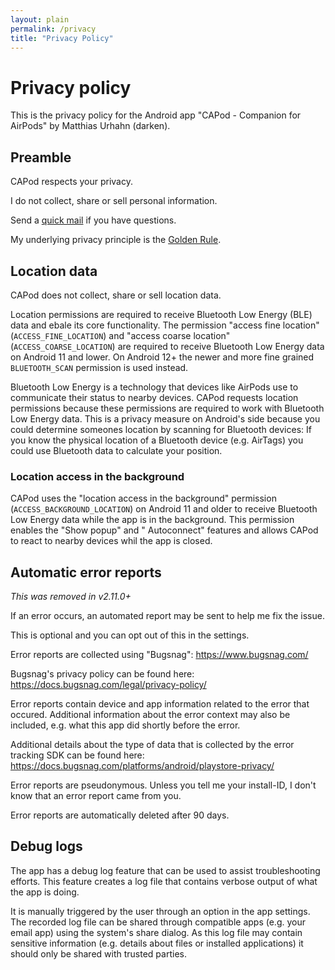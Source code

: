 ```yaml
---
layout: plain
permalink: /privacy
title: "Privacy Policy"
---
```


# Privacy policy
This is the privacy policy for the Android app "CAPod - Companion for AirPods" by Matthias Urhahn (darken).

## Preamble
CAPod respects your privacy.

I do not collect, share or sell personal information.

Send a [quick mail](mailto:support@darken.eu) if you have questions.

My underlying privacy principle is the [Golden Rule](https://en.wikipedia.org/wiki/Golden_Rule).

## Location data

CAPod does not collect, share or sell location data.

Location permissions are required to receive Bluetooth Low Energy (BLE) data and ebale its core functionality.
The permission "access fine location" (`ACCESS_FINE_LOCATION`) and "access coarse location" (`ACCESS_COARSE_LOCATION`) are required to receive Bluetooth Low Energy data on Android 11 and lower.
On Android 12+ the newer and more fine grained `BLUETOOTH_SCAN` permission is used instead.

Bluetooth Low Energy is a technology that devices like AirPods use to communicate their status to nearby devices.
CAPod requests location permissions because these permissions are required to work with Bluetooth Low Energy data.
This is a privacy measure on Android's side because you could determine someones location by scanning for Bluetooth
devices:
If you know the physical location of a Bluetooth device (e.g. AirTags) you could use Bluetooth data to calculate your
position.

### Location access in the background

CAPod uses the "location access in the background" permission (`ACCESS_BACKGROUND_LOCATION`) on Android 11 and older to
receive Bluetooth Low Energy data while the app is in the background. This permission enables the "Show popup" and "
Autoconnect" features and allows CAPod to react to nearby devices whil the app is closed.

## Automatic error reports

*This was removed in v2.11.0+*

If an error occurs, an automated report may be sent to help me fix the issue.

This is optional and you can opt out of this in the settings.

Error reports are collected using "Bugsnag":
https://www.bugsnag.com/

Bugsnag's privacy policy can be found here:
https://docs.bugsnag.com/legal/privacy-policy/

Error reports contain device and app information related to the error that occured.
Additional information about the error context may also be included, e.g. what this app did shortly before the error.

Additional details about the type of data that is collected by the error tracking SDK can be found here:
https://docs.bugsnag.com/platforms/android/playstore-privacy/

Error reports are pseudonymous. Unless you tell me your install-ID, I don't know that an error report came from you.

Error reports are automatically deleted after 90 days.

## Debug logs

The app has a debug log feature that can be used to assist troubleshooting efforts. This feature creates a log file that contains verbose output of what the app is doing.

It is manually triggered by the user through an option in the app settings. The recorded log file can be shared through compatible apps (e.g. your email app) using the system's share dialog. As this log file may contain sensitive information (e.g. details about files or installed applications) it should only be shared with trusted parties.
